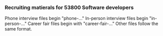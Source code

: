 ### Recruiting matierals for 53800 Software developers

Phone interview files begin "phone-..."
In-person interview files begin "in-person-..."
Career fair files begin with "career-fair-..."
Other files follow the same format.
